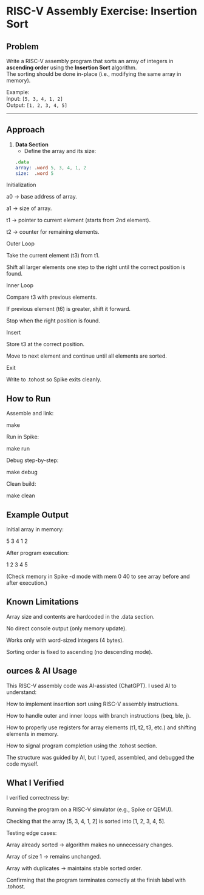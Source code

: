# RISC-V Assembly Exercise: Insertion Sort

## Problem
Write a RISC-V assembly program that sorts an array of integers in **ascending order** using the **Insertion Sort** algorithm.  
The sorting should be done in-place (i.e., modifying the same array in memory).

Example:  
Input:  `[5, 3, 4, 1, 2]`  
Output: `[1, 2, 3, 4, 5]`

---

## Approach
1. **Data Section**
   - Define the array and its size:
   ```asm
   .data
   array: .word 5, 3, 4, 1, 2
   size:  .word 5
Initialization

a0 → base address of array.

a1 → size of array.

t1 → pointer to current element (starts from 2nd element).

t2 → counter for remaining elements.

Outer Loop

Take the current element (t3) from t1.

Shift all larger elements one step to the right until the correct position is found.

Inner Loop

Compare t3 with previous elements.

If previous element (t6) is greater, shift it forward.

Stop when the right position is found.

Insert

Store t3 at the correct position.

Move to next element and continue until all elements are sorted.

Exit

Write to .tohost so Spike exits cleanly.

## How to Run

Assemble and link:

make


Run in Spike:

make run


Debug step-by-step:

make debug


Clean build:

make clean

## Example Output

Initial array in memory:

5 3 4 1 2


After program execution:

1 2 3 4 5

(Check memory in Spike -d mode with mem 0 40 to see array before and after execution.)

## Known Limitations

Array size and contents are hardcoded in the .data section.

No direct console output (only memory update).

Works only with word-sized integers (4 bytes).

Sorting order is fixed to ascending (no descending mode).

## ources & AI Usage

This RISC-V assembly code was AI-assisted (ChatGPT). I used AI to understand:

How to implement insertion sort using RISC-V assembly instructions.

How to handle outer and inner loops with branch instructions (beq, ble, j).

How to properly use registers for array elements (t1, t2, t3, etc.) and shifting elements in memory.

How to signal program completion using the .tohost section.

The structure was guided by AI, but I typed, assembled, and debugged the code myself.

## What I Verified

I verified correctness by:

Running the program on a RISC-V simulator (e.g., Spike or QEMU).

Checking that the array [5, 3, 4, 1, 2] is sorted into [1, 2, 3, 4, 5].

Testing edge cases:

Array already sorted → algorithm makes no unnecessary changes.

Array of size 1 → remains unchanged.

Array with duplicates → maintains stable sorted order.

Confirming that the program terminates correctly at the finish label with .tohost.